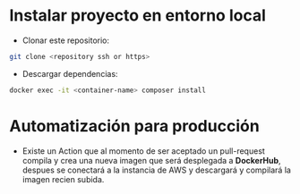 # Instalar proyecto en entorno local

- Clonar este repositorio: 
```bash
git clone <repository ssh or https>
```

- Descargar dependencias:
```bash
docker exec -it <container-name> composer install
```

# Automatización para producción

- Existe un Action que al momento de ser aceptado un pull-request compila y crea una nueva imagen que será desplegada a **DockerHub**, despues se conectará a la instancia de AWS y descargará y compilará la imagen recien subida.